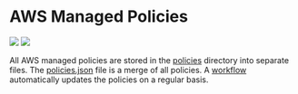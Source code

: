 # AWS Managed Policies

![](https://shields.io/date/1669012858.svg?label=last%20run)
![](https://shields.io/date/1669012858.svg?label=last%20updated)

All AWS managed policies are stored in the [policies](policies) directory into
separate files. The [policies.json](policies/policies.json) file is a merge of
all policies. A [workflow](.github/workflows/list-policies.yaml) automatically
updates the policies on a regular basis.
